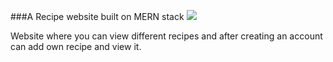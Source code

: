 ###A Recipe website built on MERN stack
![](https://media.licdn.com/dms/image/sync/C4D27AQECH-gv5eaR9g/articleshare-shrink_800/0/1671018281982?e=1671624000&v=beta&t=vw08YMM0LlxJLRwJi6L4Su9cVnvv-pph2R3sVNRaULk)

Website where you can view different recipes and after creating an account can add own recipe and view it.
